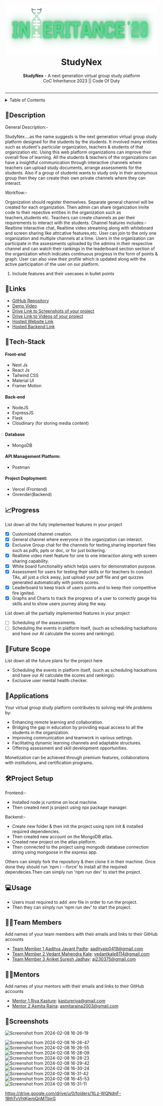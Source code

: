<h1 align="center">
  <a href="https://github.com/CommunityOfCoders/Inheritance-2023">
    <img src="./COC.png" alt="CoC Inheritance 2022" width="500" height="166">
  </a>
  <br>
  StudyNex
</h1>

<div align="center">
   <strong>StudyNex</strong> - A next generation virtual group study platform<br>
  CoC Inheritance 2023 || Code Of Duty <br> <br>
</div>
<hr>

<details>
<summary>Table of Contents</summary>

- [Description](#description)
- [Links](#links)
- [Tech Stack](#tech-stack)
- [Progress](#progress)
- [Future Scope](#future-scope)
- [Applications](#applications)
- [Project Setup](#project-setup)
- [Usage](#usage)
- [Team Members](#team-members)
- [Mentors](#mentors)
- [Screenshots](#screenshots)

</details>

## 📝Description

General Description:- 

StudyNex....as the name suggests is the next generation virtual group study platform designed for the students by the students. It involved many entities such as student's particular organization, teachers & students of that organization etc. Using this web platform organizations can improve their overall flow of learning.
All the students & teachers of the organizations can have a insightful communication through interactive channels where teachers can upload study documents, arrange assessments for the students. Also if a group of students wants to study only in their anonymous group then they can create their own private channels where they can interact.

Workflow:-

Organization should register themselves.
Separate general channel will be created for each organization.
Then admin can share organization invite code to their repective entities in the organization such as teachers,students etc.
Teachers can create channels as per their requirements to interact with the students.
Channel features includes:- Realtime interactive chat, Realtime video streaming along with whiteboard and screen sharing like attrcative features,etc.
User can join to the only one organization and multiple channels at a time.
Users in the organization can participate in the assessments uploaded by the admins in their respective channel and can watch their rankings in the leaderboard section section of the organization which indicates continuous progress in the form of points & graph.
User can also view their profile which is updated along with the active participation of the user on our platform.

1. Include features and their usecases in bullet points
   

## 🔗Links

- [GitHub Repository](https://github.com/COD-23/StudyNex---Frontend)
- [Demo Video](https://drive.google.com/file/d/124V86987H4GDjUDFO19R47xkGZFwROIy/view?usp=sharing)
- [Drive Link to Screenshots of your project](https://drive.google.com/drive/u/0/folders/1SO5D0wcPvpkKoNYzMFf_jomTEUIrriit)
- [Drive Link to Videos of your project](https://drive.google.com/drive/u/0/folders/19i1YtuBz9lga8as0H9QUNCLvsRvEXIkm)
- [Hosted Website Link](https://study-nex.vercel.app/)
- [Hosted Backend Link](https://study-nex-backend.onrender.com)


## 🤖Tech-Stack

#### Front-end
- Next Js
- React Js
- Tailwind CSS
- Material UI
- Framer Motion

#### Back-end
- NodeJS
- ExpressJS
- Flask
- Cloudinary (for storing media content)

#### Database
- MongoDB

#### API Management Platform: 
- Postman

#### Project Deployment: 
- Vercel (Frontend)
- Onrender(Backend)


## 📈Progress

List down all the fully implemented features in your project

- [x] Customized channel creation. 
- [x] General channel where everyone in the organization can interact.
- [x] Exclusive Group chat for the channels for texting,sharing important files such as pdfs, ppts or doc, or for just bickering.
- [x] Realtime video meet feature for one to one interaction along with screen sharing capability.
- [x] White board functionality which helps users for demonstration purpose.
- [x] Assessment for users for testing their skills or for teachers to conduct TAs, all just a click away, just upload your pdf file and get quizzes generated automatically with points scores.
- [x] Leaderboard to keep track of users points and to keep their competitive fire ignited.
- [x] Graphs and Charts to track the progress of a user to correctly gauge his skills and to show users journey along the way.

List down all the partially implemented features in your project

- [ ] Scheduling of the assessments. 
- [ ] Scheduling the events in platform itself, (such as scheduling hackathons and have our AI calculate the scores and rankings).

## 🔮Future Scope

List down all the future plans for the project here

- Scheduling the events in platform itself, (such as scheduling hackathons and have our AI calculate the scores and rankings).
- Exclusive user mental health checker.

## 💸Applications

Your virtual group study platform contributes to solving real-life problems by:

- Enhancing remote learning and collaboration.
- Bridging the gap in education by providing equal access to all the students in the organization.
- Improving communication and teamwork in various settings.
- Facilitating dynamic learning channels and adaptable structures.
- Offering assessment and skill development opportunities.

Monetization can be achieved through premium features, collaborations with institutions, and certification programs.

## 🛠Project Setup

Frontend:-

- Installed node js runtime on local machine.
- Then created next js project using npx package manager.

Backend:-

- Create new folder & then init the project using npm init & installed required dependencies.
- Then created new account on the MongoDB atlas.
- Created new project on the atlas platform.
- Then connected to the project using mongodb database connection string using mongoose in the express app.

Others can simply fork the repository & then clone it in their machine. Once done they should run 'npm i --force'
to install all the required dependecies.Then can simply run 'npm run dev' to start the project.


## 💻Usage

- Users must required to add .env file in order to run the project. 
- Then they can simply run 'npm run dev' to start the project.

## 👨‍💻Team Members

Add names of your team members with their emails and links to their GitHub accounts

- [Team Member 1 Aaditya Jayant Padte](https://github.com/Aaditya8C): aadityajp0419@gmail.com
- [Team Member 2 Vedant Mahendra Kale](https://github.com/VedantKale08): vedantkale8114@gmail.com
- [Team Member 3 Aniket Suresh Jadhav](https://github.com/DevAniket010): aj230375@gmail.com

## 👨‍🏫Mentors

Add names of your mentors with their emails and links to their GitHub accounts

- [Mentor 1 Riya Kasture](https://github.com/Riya-1508): kastureriya@gmail.com 
- [Mentor 2 Asmita Raina](https://github.com/AsmitaRaina): asmitaraina2003@gmail.com 

## 📱Screenshots

![Screenshot from 2024-02-08 16-26-19](https://github.com/COD-23/StudyNex---Frontend/assets/148361286/b2a59a9f-00c8-4c45-8e03-a7fa9d6697ff)

![Screenshot from 2024-02-08 16-26-47](https://github.com/COD-23/StudyNex---Frontend/assets/148361286/40e7b262-b962-48e1-8f34-23c97c10a3fd)
![Screenshot from 2024-02-08 16-26-55](https://github.com/COD-23/StudyNex---Frontend/assets/148361286/102eb068-246b-4264-9705-cb0c7c31bdda)
![Screenshot from 2024-02-08 16-28-09](https://github.com/COD-23/StudyNex---Frontend/assets/148361286/af85d18b-d036-40f7-acc6-1f8a8009ad0b)
![Screenshot from 2024-02-08 16-28-23](https://github.com/COD-23/StudyNex---Frontend/assets/148361286/7978c955-8d9f-4a6a-955f-da5b72ec09ff)
![Screenshot from 2024-02-08 16-29-42](https://github.com/COD-23/StudyNex---Frontend/assets/148361286/290710ae-dabb-4988-be35-69d8c3a69823)
![Screenshot from 2024-02-08 16-30-24](https://github.com/COD-23/StudyNex---Frontend/assets/148361286/fe39932b-028f-448f-9e2c-a97bb96c58c3)
![Screenshot from 2024-02-08 16-31-42](https://github.com/COD-23/StudyNex---Frontend/assets/148361286/b1a8612b-c871-4b55-8320-45e6543ef316)
![Screenshot from 2024-02-08 16-45-53](https://github.com/COD-23/StudyNex---Frontend/assets/148361286/a88ed121-1f75-4a9d-b885-6be3753c8d54)
![Screenshot from 2024-02-08 16-31-11](https://github.com/COD-23/StudyNex---Frontend/assets/148361286/82e3192e-0eeb-4a45-ae8c-8730581d5921)


https://drive.google.com/drive/u/0/folders/1tLz-WQNdnF-1BthTvVhtKjemQnMTbjrG






